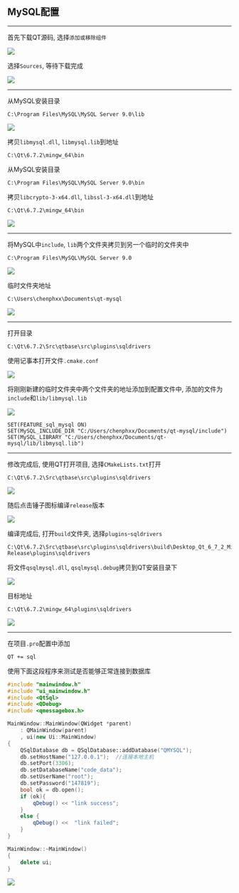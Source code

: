 ## MySQL配置

--- 

首先下载QT源码, 选择`添加或移除组件` 

![](D:\marktext-image\2024-09-19-15-05-54-image.png) 

选择`Sources`, 等待下载完成 

![](D:\marktext-image\2024-09-19-15-06-36-image.png) 

--- 

从MySQL安装目录 

```
C:\Program Files\MySQL\MySQL Server 9.0\lib
```

![](D:\marktext-image\2024-09-19-15-08-54-image.png) 

拷贝`libmysql.dll`, `libmysql.lib`到地址 

```
C:\Qt\6.7.2\mingw_64\bin
```

从MySQL安装目录 

```
C:\Program Files\MySQL\MySQL Server 9.0\bin
```

拷贝`libcrypto-3-x64.dll`, `libssl-3-x64.dll`到地址 

```
C:\Qt\6.7.2\mingw_64\bin
```

![](D:\marktext-image\2024-09-19-15-34-50-image.png) 

--- 

将MySQL中`include`, `lib`两个文件夹拷贝到另一个临时的文件夹中 

```
C:\Program Files\MySQL\MySQL Server 9.0
```

![](D:\marktext-image\2024-09-19-15-12-12-image.png) 

临时文件夹地址 

```
C:\Users\chenphxx\Documents\qt-mysql
```

![](D:\marktext-image\2024-09-19-15-13-17-image.png) 

--- 

打开目录 

```
C:\Qt\6.7.2\Src\qtbase\src\plugins\sqldrivers
```

使用记事本打开文件`.cmake.conf` 

![](D:\marktext-image\2024-09-19-15-14-47-image.png) 

将刚刚新建的临时文件夹中两个文件夹的地址添加到配置文件中, 添加的文件为`include`和`lib/libmysql.lib` 

![](D:\marktext-image\2024-09-19-15-15-24-image.png) 

```
SET(FEATURE_sql_mysql ON)
SET(MySQL_INCLUDE_DIR "C:/Users/chenphxx/Documents/qt-mysql/include")
SET(MySQL_LIBRARY "C:/Users/chenphxx/Documents/qt-mysql/lib/libmysql.lib")
```

--- 

修改完成后, 使用QT打开项目, 选择`CMakeLists.txt`打开 

```
C:\Qt\6.7.2\Src\qtbase\src\plugins\sqldrivers
```

![](D:\marktext-image\2024-09-19-15-18-23-image.png) 

随后点击锤子图标编译`release`版本 

![](D:\marktext-image\2024-09-19-15-19-25-image.png) 

编译完成后, 打开`build`文件夹, 选择`plugins`-`sqldrivers` 

```
C:\Qt\6.7.2\Src\qtbase\src\plugins\sqldrivers\build\Desktop_Qt_6_7_2_MinGW_64_bit-Release\plugins\sqldrivers
```

将文件`qsqlmysql.dll`, `qsqlmysql.debug`拷贝到QT安装目录下 

![](D:\marktext-image\2024-09-19-15-21-52-image.png) 

目标地址 

```
C:\Qt\6.7.2\mingw_64\plugins\sqldrivers
```

![](D:\marktext-image\2024-09-19-15-23-51-image.png) 

--- 

在项目`.pro`配置中添加 

```qt
QT += sql 
```

使用下面这段程序来测试是否能够正常连接到数据库 

```cpp
#include "mainwindow.h"
#include "ui_mainwindow.h"
#include <QtSql>
#include <QDebug>
#include <qmessagebox.h>

MainWindow::MainWindow(QWidget *parent)
    : QMainWindow(parent)
    , ui(new Ui::MainWindow)
{
    QSqlDatabase db = QSqlDatabase::addDatabase("QMYSQL");
    db.setHostName("127.0.0.1");  //连接本地主机
    db.setPort(3306);
    db.setDatabaseName("code_data");
    db.setUserName("root");
    db.setPassword("147819");
    bool ok = db.open();
    if (ok){
        qDebug() << "link success";
    }
    else {
        qDebug() <<  "link failed";
    }
}

MainWindow::~MainWindow()
{
    delete ui;
}
```

![](D:\marktext-image\2024-09-19-15-38-44-image.png) 


